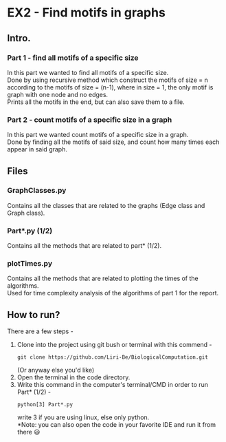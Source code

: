 # EX2 - Find motifs in graphs
## Intro.
### Part 1 - find all motifs of a specific size 
In this part we wanted to find all motifs of a specific size.    
Done by using recursive method which construct the motifs of size = n according to the motifs of size = (n-1), where in size = 1, the only motif is graph with one node and no edges.   
Prints all the motifs in the end, but can also save them to a file.
### Part 2 - count motifs of a specific size in a graph
In this part we wanted count motifs of a specific size in a graph.   
Done by finding all the motifs of said size, and count how many times each appear in said graph.

## Files
### GraphClasses.py
Contains all the classes that are related to the graphs (Edge class and Graph class).
### Part*.py (1/2)
Contains all the methods that are related to part* (1/2).
### plotTimes.py
Contains all the methods that are related to plotting the times of the algorithms.   
Used for time complexity analysis of the algorithms of part 1 for the report.

## How to run?
There are a few steps -
1. Clone into the project using git bush or terminal with this commend -
    ```
    git clone https://github.com/Liri-Be/BiologicalComputation.git
    ```
    (Or anyway else you'd like)
2. Open the terminal in the code directory.
3. Write this command in the computer's terminal/CMD in order to run Part* (1/2) - 
    ```
    python[3] Part*.py 
    ```
    write 3 if you are using linux, else only python.   
*Note: you can also open the code in your favorite IDE and run it from there :smiley: